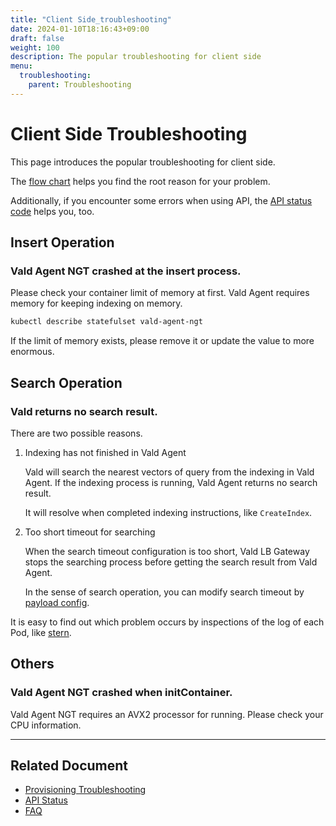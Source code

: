 ```yaml
---
title: "Client Side_troubleshooting"
date: 2024-01-10T18:16:43+09:00
draft: false
weight: 100
description: The popular troubleshooting for client side
menu:
  troubleshooting:
    parent: Troubleshooting
---
```


# Client Side Troubleshooting

This page introduces the popular troubleshooting for client side.

The [flow chart](/docs/troubleshooting/provisioning) helps you find the root reason for your problem.

Additionally, if you encounter some errors when using API, the [API status code](/docs/api/status) helps you, too.

## Insert Operation

### Vald Agent NGT crashed at the insert process.

Please check your container limit of memory at first.
Vald Agent requires memory for keeping indexing on memory.

```bash
kubectl describe statefulset vald-agent-ngt
```

If the limit of memory exists, please remove it or update the value to more enormous.

## Search Operation

### Vald returns no search result.

There are two possible reasons.

1. Indexing has not finished in Vald Agent

   Vald will search the nearest vectors of query from the indexing in Vald Agent.
   If the indexing process is running, Vald Agent returns no search result.

   It will resolve when completed indexing instructions, like `CreateIndex`.

1. Too short timeout for searching

   When the search timeout configuration is too short, Vald LB Gateway stops the searching process before getting the search result from Vald Agent.

   In the sense of search operation, you can modify search timeout by [payload config](/docs/api/search).

<div class="notice">
It is easy to find out which problem occurs by inspections of the log of each Pod, like <a href="https://github.com/stern/stern">stern</a>.
</div>

## Others

### Vald Agent NGT crashed when initContainer.

Vald Agent NGT requires an AVX2 processor for running.
Please check your CPU information.

---

## Related Document

- [Provisioning Troubleshooting](/docs/troubleshooting/provisioning)
- [API Status](/docs/api/status)
- [FAQ](/docs/support/faq)

